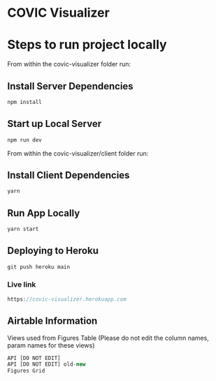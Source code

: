 # COVIC Visualizer

# Steps to run project locally

From within the covic-visualizer folder run:

## Install Server Dependencies

```javascript
npm install
```
## Start up Local Server

```javascript
npm run dev
```

From within the covic-visualizer/client folder run:

## Install Client Dependencies
```javascript
yarn
```
## Run App Locally
```javascript
yarn start
```

## Deploying to Heroku

```javascript
git push heroku main
```

### Live link

```javascript
https://covic-visualizer.herokuapp.com
```

## Airtable Information
Views used from Figures Table (Please do not edit the column names, param names for these views)
```javascript
API [DO NOT EDIT]
API [DO NOT EDIT] old-new
Figures Grid
```
